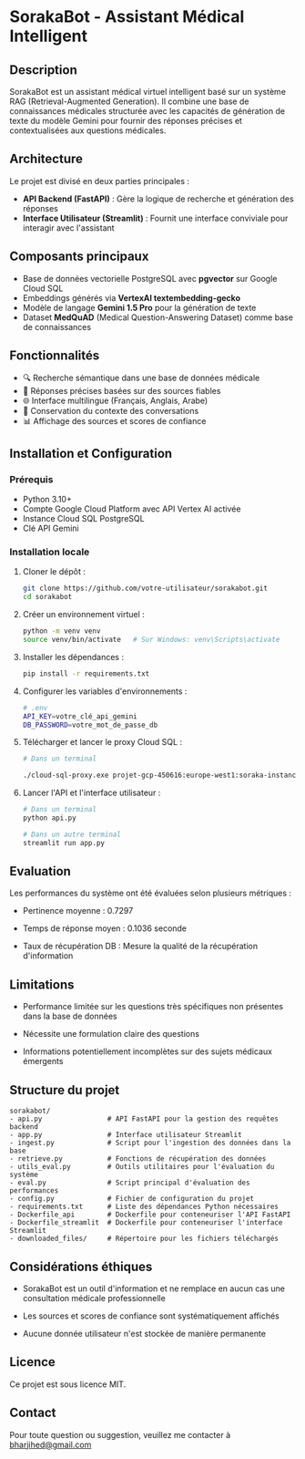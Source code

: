 # SorakaBot - Assistant Médical Intelligent

## Description
SorakaBot est un assistant médical virtuel intelligent basé sur un système RAG (Retrieval-Augmented Generation). Il combine une base de connaissances médicales structurée avec les capacités de génération de texte du modèle Gemini pour fournir des réponses précises et contextualisées aux questions médicales.

## Architecture
Le projet est divisé en deux parties principales :

- **API Backend (FastAPI)** : Gère la logique de recherche et génération des réponses
- **Interface Utilisateur (Streamlit)** : Fournit une interface conviviale pour interagir avec l'assistant

## Composants principaux
- Base de données vectorielle PostgreSQL avec **pgvector** sur Google Cloud SQL
- Embeddings générés via **VertexAI textembedding-gecko**
- Modèle de langage **Gemini 1.5 Pro** pour la génération de texte
- Dataset **MedQuAD** (Medical Question-Answering Dataset) comme base de connaissances

## Fonctionnalités
- 🔍 Recherche sémantique dans une base de données médicale
- 💬 Réponses précises basées sur des sources fiables
- 🌐 Interface multilingue (Français, Anglais, Arabe)
- 🔄 Conservation du contexte des conversations
- 📊 Affichage des sources et scores de confiance

## Installation et Configuration

### Prérequis
- Python 3.10+
- Compte Google Cloud Platform avec API Vertex AI activée
- Instance Cloud SQL PostgreSQL
- Clé API Gemini

### Installation locale
1. Cloner le dépôt :
   ```bash
   git clone https://github.com/votre-utilisateur/sorakabot.git
   cd sorakabot

2. Créer un environnement virtuel :
    ```bash
    python -m venv venv
    source venv/bin/activate   # Sur Windows: venv\Scripts\activate

3. Installer les dépendances :
    ```bash
    pip install -r requirements.txt

4. Configurer les variables d'environnements : 
    ```bash
    # .env
    API_KEY=votre_clé_api_gemini
    DB_PASSWORD=votre_mot_de_passe_db

6. Télécharger et lancer le proxy Cloud SQL :
    ```bash
    # Dans un terminal
    
    ./cloud-sql-proxy.exe projet-gcp-450616:europe-west1:soraka-instance

8. Lancer l'API et l'interface utilisateur :
    ```bash
    # Dans un terminal
    python api.py

    # Dans un autre terminal
    streamlit run app.py


## Evaluation 

Les performances du système ont été évaluées selon plusieurs métriques :

- Pertinence moyenne : 0.7297

- Temps de réponse moyen : 0.1036 seconde

- Taux de récupération DB : Mesure la qualité de la récupération d'information

## Limitations

- Performance limitée sur les questions très spécifiques non présentes dans la base de données

- Nécessite une formulation claire des questions

- Informations potentiellement incomplètes sur des sujets médicaux émergents

## Structure du projet

```plaintext
sorakabot/
- api.py                # API FastAPI pour la gestion des requêtes backend
- app.py                # Interface utilisateur Streamlit
- ingest.py             # Script pour l'ingestion des données dans la base
- retrieve.py           # Fonctions de récupération des données
- utils_eval.py         # Outils utilitaires pour l'évaluation du système
- eval.py               # Script principal d'évaluation des performances
- config.py             # Fichier de configuration du projet
- requirements.txt      # Liste des dépendances Python nécessaires
- Dockerfile_api        # Dockerfile pour conteneuriser l'API FastAPI
- Dockerfile_streamlit  # Dockerfile pour conteneuriser l'interface Streamlit
- downloaded_files/     # Répertoire pour les fichiers téléchargés
```

## Considérations éthiques



- SorakaBot est un outil d'information et ne remplace en aucun cas une consultation médicale professionnelle

- Les sources et scores de confiance sont systématiquement affichés

- Aucune donnée utilisateur n'est stockée de manière permanente

## Licence
Ce projet est sous licence MIT.

## Contact

Pour toute question ou suggestion, veuillez me contacter à bharjihed@gmail.com 










